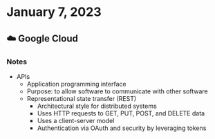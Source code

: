 # January 7, 2023

## ☁️ Google Cloud

### Notes

- APIs
  - Application programming interface
  - Purpose: to allow software to communicate with other software
  - Representational state transfer (REST)
    - Architectural style for distributed systems
    - Uses HTTP requests to GET, PUT, POST, and DELETE data
    - Uses a client-server model
    - Authentication via OAuth and security by leveraging tokens

